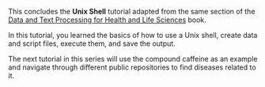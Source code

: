 This concludes the **Unix Shell** tutorial adapted from the same section of the [Data and Text Processing for Health and Life Sciences](https://labs.rd.ciencias.ulisboa.pt/book/) book.

In this tutorial, you learned the basics of how to use a Unix shell, create data and script files, execute them, and save the output.

The next tutorial in this series will use the compound caffeine as an example and navigate through different public repositories to find diseases related to it.
